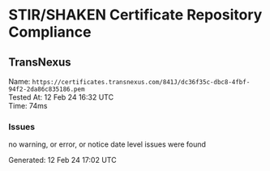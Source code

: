 # STIR/SHAKEN Certificate Repository Compliance

## TransNexus

Name: `https://certificates.transnexus.com/841J/dc36f35c-dbc8-4fbf-94f2-2da86c835186.pem`\
Tested At: 12 Feb 24 16:32 UTC\
Time: 74ms

### Issues

no warning, or error, or notice date level issues were found

Generated: 12 Feb 24 17:02 UTC